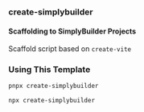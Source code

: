 ### create-simplybuilder     
#### Scaffolding to SimplyBuilder Projects     

Scaffold script based on `create-vite`


### Using This Template   
~~~bash
pnpx create-simplybuilder
~~~
~~~bash
npx create-simplybuilder
~~~
